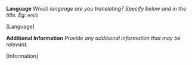 **Language**
_Which language are you translating? Specify below and in the title. Eg: `enUS`_

[Language]

**Additional Information**
_Provide any additional information that may be relevant._

[Information]
